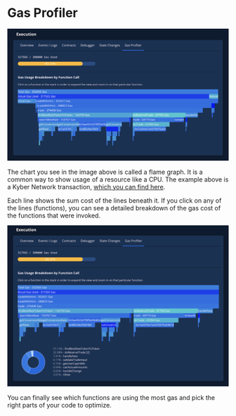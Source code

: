 # Gas Profiler

![](../../../.gitbook/assets/image%20%2845%29.png)

The chart you see in the image above is called a flame graph. It is a common way to show usage of a resource like a CPU. The example above is a Kyber Network transaction, [which you can find here](https://dashboard.tenderly.co/tx/main/0x97c37f37988c010a37a8c550b03af37c04bffa2ba6be7d1135f0a26c0e00f532/gas-usage?utm_source=blog&utm_medium=post&utm_campaign=10_ways&utm_content=kyber_network).

Each line shows the sum cost of the lines beneath it. If you click on any of the lines \(functions\), you can see a detailed breakdown of the gas cost of the functions that were invoked.

![](../../../.gitbook/assets/image%20%2837%29.png)

You can finally see which functions are using the most gas and pick the right parts of your code to optimize.

